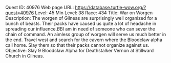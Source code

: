 Quest ID: 40976
Web page URL: https://database.turtle-wow.org/?quest=40976
Level: 45
Min Level: 38
Race: 434
Title: War on Worgen
Description: The worgen of Gilneas are surprisingly well organized for a bunch of beasts. Their packs have caused us quite a lot of headache in spreading our influence.$B$BI am in need of someone who can sever the chain of command. An aimless group of worgen will serve us much better in the end. Travel west and search for the cavern where the Bloodclaw alpha call home. Slay them so that their packs cannot organize against us.
Objective: Slay 9 Bloodclaw Alpha for Deathstalker Vernon at Stillward Church in Gilneas.
